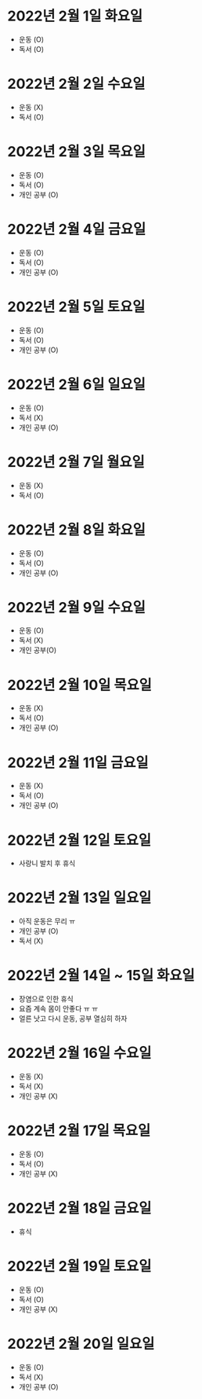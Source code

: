 
# 2022년 2월 1일 화요일 

- 운동 (O)
- 독서 (O)

# 2022년 2월 2일 수요일 

- 운동 (X)
- 독서 (O)

# 2022년 2월 3일 목요일

- 운동 (O)
- 독서 (O)
- 개인 공부 (O)

# 2022년 2월 4일 금요일

- 운동 (O)
- 독서 (O)
- 개인 공부 (O)

# 2022년 2월 5일 토요일

- 운동 (O)
- 독서 (O)
- 개인 공부 (O)

# 2022년 2월 6일 일요일 

- 운동 (O)
- 독서 (X)
- 개인 공부 (O)

# 2022년 2월 7일 월요일 

- 운동 (X)
- 독서 (O)

# 2022년 2월 8일 화요일 

- 운동 (O)
- 독서 (O)
- 개인 공부 (O)

# 2022년 2월 9일 수요일 

- 운동 (O)
- 독서 (X)
- 개인 공부(O)

# 2022년 2월 10일 목요일 

- 운동 (X)
- 독서 (O)
- 개인 공부 (O)

# 2022년 2월 11일 금요일

- 운동 (X)
- 독서 (O)
- 개인 공부 (O)

# 2022년 2월 12일 토요일 

- 사랑니 발치 후 휴식 

# 2022년 2월 13일 일요일 

- 아직 운동은 무리 ㅠ 
- 개인 공부 (O)
- 독서 (X)

# 2022년 2월 14일 ~ 15일 화요일 

- 장염으로 인한 휴식
- 요즘 계속 몸이 안좋다 ㅠ ㅠ 
- 얼른 낫고 다시 운동, 공부 열심히 하자

# 2022년 2월 16일 수요일 

- 운동 (X)
- 독서 (X)
- 개인 공부 (X)

# 2022년 2월 17일 목요일 

- 운동 (O)
- 독서 (O)
- 개인 공부 (X)

# 2022년 2월 18일 금요일 

- 휴식

# 2022년 2월 19일 토요일 

- 운동 (O)
- 독서 (O)
- 개인 공부 (X)

# 2022년 2월 20일 일요일 

- 운동 (O)
- 독서 (X)
- 개인 공부 (O)